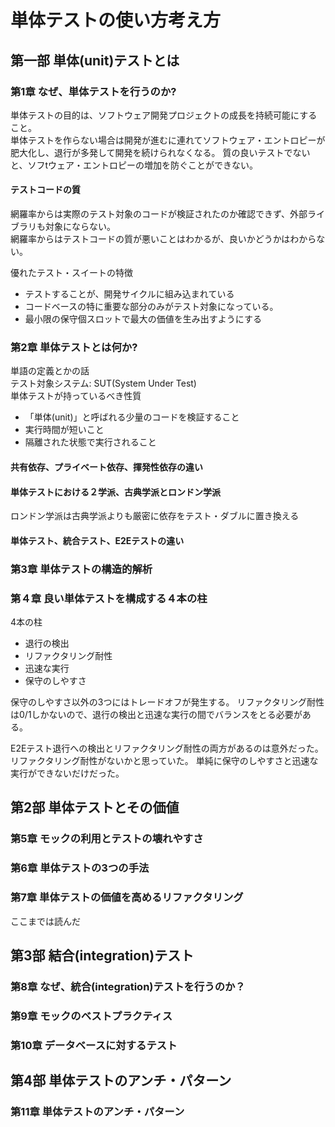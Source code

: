 # 単体テストの使い方考え方

## 第一部 単体(unit)テストとは
### 第1章 なぜ、単体テストを行うのか?

単体テストの目的は、ソフトウェア開発プロジェクトの成長を持続可能にすること。  
単体テストを作らない場合は開発が進むに連れてソフトウェア・エントロピーが肥大化し、退行が多発して開発を続けられなくなる。
質の良いテストでないと、ソフtウェア・エントロピーの増加を防ぐことができない。  

#### テストコードの質
網羅率からは実際のテスト対象のコードが検証されたのか確認できず、外部ライブラリも対象にならない。  
網羅率からはテストコードの質が悪いことはわかるが、良いかどうかはわからない。  

優れたテスト・スイートの特徴
- テストすることが、開発サイクルに組み込まれている
- コードベースの特に重要な部分のみがテスト対象になっている。
- 最小限の保守個スロットで最大の価値を生み出すようにする

### 第2章 単体テストとは何か?

単語の定義とかの話  
テスト対象システム: SUT(System Under Test)  
単体テストが持っているべき性質
- 「単体(unit)」と呼ばれる少量のコードを検証すること
- 実行時間が短いこと
- 隔離された状態で実行されること


#### 共有依存、プライベート依存、揮発性依存の違い


#### 単体テストにおける２学派、古典学派とロンドン学派

ロンドン学派は古典学派よりも厳密に依存をテスト・ダブルに置き換える

#### 単体テスト、統合テスト、E2Eテストの違い


### 第3章 単体テストの構造的解析

### 第４章 良い単体テストを構成する４本の柱

4本の柱

- 退行の検出
- リファクタリング耐性
- 迅速な実行
- 保守のしやすさ

保守のしやすさ以外の3つにはトレードオフが発生する。
リファクタリング耐性は0/1しかないので、退行の検出と迅速な実行の間でバランスをとる必要がある。

E2Eテスト退行への検出とリファクタリング耐性の両方があるのは意外だった。
リファクタリング耐性がないかと思っていた。
単純に保守のしやすさと迅速な実行ができないだけだった。

## 第2部 単体テストとその価値

### 第5章 モックの利用とテストの壊れやすさ
### 第6章 単体テストの3つの手法
### 第7章 単体テストの価値を高めるリファクタリング

ここまでは読んだ
## 第3部 結合(integration)テスト

### 第8章 なぜ、統合(integration)テストを行うのか？
### 第9章 モックのベストプラクティス
### 第10章 データベースに対するテスト
## 第4部 単体テストのアンチ・パターン
### 第11章 単体テストのアンチ・パターン
